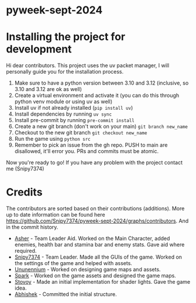 # pyweek-sept-2024

# Installing the project for development

Hi dear contributors. This project uses the uv packet manager, I will personally guide you for the installation process.

1. Make sure to have a python version between 3.10 and 3.12 (inclusive, so 3.10 and 3.12 are ok as well)
2. Create a virtual environment and activate it (you can do this through python venv module or using uv as well)
3. Install uv if not already installed (`pip install uv`)
4. Install dependencies by running `uv sync`
5. Install pre-commit by running `pre-commit install`
6. Create a new git branch (don't work on your main) `git branch new_name`
7. Checkout to the new git branch `git checkout new_name`
8. Run the game using `python src`
9. Remember to pick an issue from the gh repo. PUSH to main are disallowed, it'll error you. PRs and commits must be atomic.

Now you're ready to go! If you have any problem with the project contact me (Snipy7374)

# Credits

The contributors are sorted based on their contributions (additions). More up to date information can be found here https://github.com/Snipy7374/pyweek-sept-2024/graphs/contributors. And in the commit history.

- [Asher](https://github.com/FallenDeity) - Team Leader Aid. Worked on the Main Character, added enemies, health bar and stamina bar and enemy stats. Gave aid where required.
- [Snipy7374](https://github.com/Snipy7374) - Team Leader. Made all the GUIs of the game. Worked on the settings of the game and helped with assets.
- [Ununennium](https://github.com/Ununennium817) - Worked on designing game maps and assets.
- [Spark](https://github.com/SPARKY67966) - Worked on the game assets and designed the game maps.
- [Stovoy](https://github.com/Stovoy) - Made an initial implementation for shader lights. Gave the game idea.
- [Abhishek](https://github.com/Abhishek10351) - Committed the initial structure.

